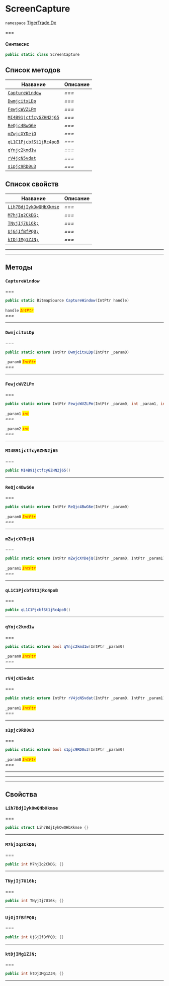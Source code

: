 # ScreenCapture

`namespace` [TigerTrade.Dx](./)

\===

#### Синтаксис

```csharp
public static class ScreenCapture
```

## Список методов

| Название                                                                  | Описание |
| ------------------------------------------------------------------------- | -------- |
| [`CaptureWindow`](screencapture.cs.md#method-capturewindow)               | _===_    |
| [`DwmjcitxLDp`](screencapture.cs.md#method-dwmjcitxldp)                   | _===_    |
| [`FewjcWVZLPm`](screencapture.cs.md#method-fewjcwvzlpm)                   | _===_    |
| [`MI4B91jctfcyGZHN2j65`](screencapture.cs.md#method-mi4b91jctfcygzhn2j65) | _===_    |
| [`ReQjc4BwG6e`](screencapture.cs.md#method-reqjc4bwg6e)                   | _===_    |
| [`mZwjcXYDejQ`](screencapture.cs.md#method-mzwjcxydejq)                   | _===_    |
| [`qL1C1PjcbfSt1jRc4poB`](screencapture.cs.md#method-ql1c1pjcbfst1jrc4pob) | _===_    |
| [`qYnjc2kmd1w`](screencapture.cs.md#method-qynjc2kmd1w)                   | _===_    |
| [`rV4jcN5vdat`](screencapture.cs.md#method-rv4jcn5vdat)                   | _===_    |
| [`s1pjc9RD0u3`](screencapture.cs.md#method-s1pjc9rd0u3)                   | _===_    |

## Список свойств

| Название                                                                    | Описание |
| --------------------------------------------------------------------------- | -------- |
| [`Lih7BdjIykOwQHbXkmse`](screencapture.cs.md#property-lih7bdjiykowqhbxkmse) | _===_    |
| [`M7hjIq2CkDG;`](screencapture.cs.md#property-m7hjiq2ckdg;)                 | _===_    |
| [`TNyjIj7U16k;`](screencapture.cs.md#property-tnyjij7u16k;)                 | _===_    |
| [`UjGjIfBfPQ0;`](screencapture.cs.md#property-ujgjifbfpq0;)                 | _===_    |
| [`ktDjIMg1ZJN;`](screencapture.cs.md#property-ktdjimg1zjn;)                 | _===_    |

***

***

## Методы

### `CaptureWindow` <a href="#method-capturewindow" id="method-capturewindow"></a>

\===

```csharp
public static BitmapSource CaptureWindow(IntPtr handle)
```

`handle` _<mark style="color:red;">`IntPtr`</mark>_\
_===_

***

### `DwmjcitxLDp` <a href="#method-dwmjcitxldp" id="method-dwmjcitxldp"></a>

\===

```csharp
public static extern IntPtr DwmjcitxLDp(IntPtr _param0)
```

`_param0` _<mark style="color:red;">`IntPtr`</mark>_\
_===_

***

### `FewjcWVZLPm` <a href="#method-fewjcwvzlpm" id="method-fewjcwvzlpm"></a>

\===

```csharp
public static extern IntPtr FewjcWVZLPm(IntPtr _param0, int _param1, int _param2)
```

`_param1` _<mark style="color:red;">`int`</mark>_\
_===_

`_param2` _<mark style="color:red;">`int`</mark>_\
_===_

***

### `MI4B91jctfcyGZHN2j65` <a href="#method-mi4b91jctfcygzhn2j65" id="method-mi4b91jctfcygzhn2j65"></a>

\===

```csharp
public MI4B91jctfcyGZHN2j65()
```

***

### `ReQjc4BwG6e` <a href="#method-reqjc4bwg6e" id="method-reqjc4bwg6e"></a>

\===

```csharp
public static extern IntPtr ReQjc4BwG6e(IntPtr _param0)
```

`_param0` _<mark style="color:red;">`IntPtr`</mark>_\
_===_

***

### `mZwjcXYDejQ` <a href="#method-mzwjcxydejq" id="method-mzwjcxydejq"></a>

\===

```csharp
public static extern IntPtr mZwjcXYDejQ(IntPtr _param0, IntPtr _param1)
```

`_param1` _<mark style="color:red;">`IntPtr`</mark>_\
_===_

***

### `qL1C1PjcbfSt1jRc4poB` <a href="#method-ql1c1pjcbfst1jrc4pob" id="method-ql1c1pjcbfst1jrc4pob"></a>

\===

```csharp
public qL1C1PjcbfSt1jRc4poB()
```

***

### `qYnjc2kmd1w` <a href="#method-qynjc2kmd1w" id="method-qynjc2kmd1w"></a>

\===

```csharp
public static extern bool qYnjc2kmd1w(IntPtr _param0)
```

`_param0` _<mark style="color:red;">`IntPtr`</mark>_\
_===_

***

### `rV4jcN5vdat` <a href="#method-rv4jcn5vdat" id="method-rv4jcn5vdat"></a>

\===

```csharp
public static extern IntPtr rV4jcN5vdat(IntPtr _param0, IntPtr _param1)
```

`_param1` _<mark style="color:red;">`IntPtr`</mark>_\
_===_

***

### `s1pjc9RD0u3` <a href="#method-s1pjc9rd0u3" id="method-s1pjc9rd0u3"></a>

\===

```csharp
public static extern bool s1pjc9RD0u3(IntPtr _param0)
```

`_param0` _<mark style="color:red;">`IntPtr`</mark>_\
_===_

***

***

***

## Свойства

### `Lih7BdjIykOwQHbXkmse` <a href="#property-lih7bdjiykowqhbxkmse" id="property-lih7bdjiykowqhbxkmse"></a>

\===

```csharp
public struct Lih7BdjIykOwQHbXkmse {}
```

***

### `M7hjIq2CkDG;` <a href="#property-m7hjiq2ckdg" id="property-m7hjiq2ckdg"></a>

\===

```csharp
public int M7hjIq2CkDG; {}
```

***

### `TNyjIj7U16k;` <a href="#property-tnyjij7u16k" id="property-tnyjij7u16k"></a>

\===

```csharp
public int TNyjIj7U16k; {}
```

***

### `UjGjIfBfPQ0;` <a href="#property-ujgjifbfpq0" id="property-ujgjifbfpq0"></a>

\===

```csharp
public int UjGjIfBfPQ0; {}
```

***

### `ktDjIMg1ZJN;` <a href="#property-ktdjimg1zjn" id="property-ktdjimg1zjn"></a>

\===

```csharp
public int ktDjIMg1ZJN; {}
```

***
